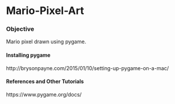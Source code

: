 # Mario-Pixel-Art
<h3>Objective</h3>
<p>Mario pixel drawn using pygame.</p>

<h4>Installing pygame</h4>
<p>http://brysonpayne.com/2015/01/10/setting-up-pygame-on-a-mac/</p>

<h4>References and Other Tutorials</h4>
<p>https://www.pygame.org/docs/</p>
